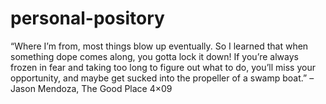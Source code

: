 # personal-pository

“Where I’m from, most things blow up eventually. So I learned that when something dope comes along, you gotta lock it down! If you’re always frozen in fear and taking too long to figure out what to do, you’ll miss your opportunity, and maybe get sucked into the propeller of a swamp boat.”
 – Jason Mendoza, The Good Place 4×09

